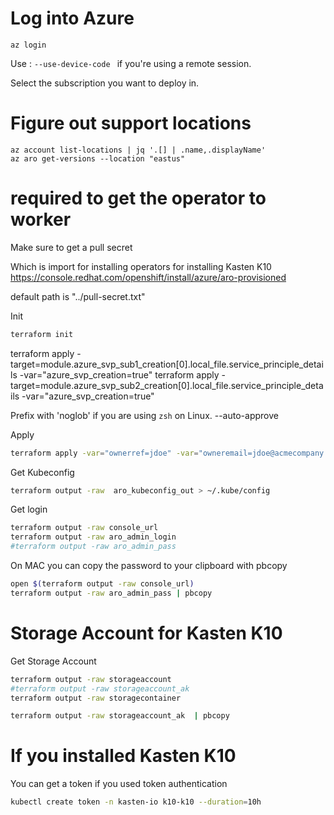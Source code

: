 # Log into Azure
```
az login 
```
Use : ```--use-device-code ``` if you're using a remote session.

Select the subscription you want to deploy in.


# Figure out support locations
```
az account list-locations | jq '.[] | .name,.displayName'
az aro get-versions --location "eastus"
```

# required to get the operator to worker
Make sure to get a pull secret

Which is import for installing operators for installing Kasten K10
https://console.redhat.com/openshift/install/azure/aro-provisioned

default path is "../pull-secret.txt"

Init
```bash
terraform init
```


terraform apply -target=module.azure_svp_sub1_creation[0].local_file.service_principle_details -var="azure_svp_creation=true"
terraform apply -target=module.azure_svp_sub2_creation[0].local_file.service_principle_details -var="azure_svp_creation=true"

Prefix with 'noglob' if you are using ```zsh``` on Linux.
--auto-approve 







Apply
```bash
terraform apply -var="ownerref=jdoe" -var="owneremail=jdoe@acmecompany.com"
```

Get Kubeconfig
```bash
terraform output -raw  aro_kubeconfig_out > ~/.kube/config
```

Get login
```bash
terraform output -raw console_url
terraform output -raw aro_admin_login
#terraform output -raw aro_admin_pass 
```

On MAC you can copy the password to your clipboard with pbcopy
```zsh
open $(terraform output -raw console_url)
terraform output -raw aro_admin_pass | pbcopy
```

# Storage Account for Kasten K10
Get Storage Account

```bash
terraform output -raw storageaccount
#terraform output -raw storageaccount_ak 
terraform output -raw storagecontainer
```

```zsh
terraform output -raw storageaccount_ak  | pbcopy
```

# If you installed Kasten K10
You can get a token if you used token authentication
```zsh
kubectl create token -n kasten-io k10-k10 --duration=10h
```